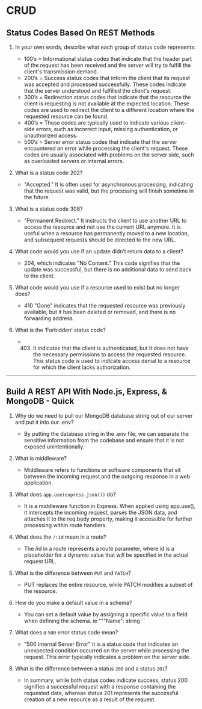 # CRUD

## Status Codes Based On REST Methods

1. In your own words, describe what each group of status code represents:
    - 100’s = Informational status codes that indicate that the header part of the request has been received and the server will try to fulfill the client's transmission demand.  
    - 200’s = Success status codes that inform the client that its request was accepted and processed successfully. These codes indicate that the server understood and fulfilled the client's request.  
    - 300’s = Redirection status codes that indicate that the resource the client is requesting is not available at the expected location. These codes are used to redirect the client to a different location where the requested resource can be found.   
    - 400’s = These codes are typically used to indicate various client-side errors, such as incorrect input, missing authentication, or unauthorized access.  
    - 500’s = Server error status codes that indicate that the server encountered an error while processing the client's request. These codes are usually associated with problems on the server side, such as overloaded servers or internal errors.

1. What is a status code 202?
    -  "Accepted." It is often used for asynchronous processing, indicating that the request was valid, but the processing will finish sometime in the future.

1. What is a status code 308?
    - "Permanent Redirect." It instructs the client to use another URL to access the resource and not use the current URL anymore. It is useful when a resource has permanently moved to a new location, and subsequent requests should be directed to the new URL.

1. What code would you use if an update didn’t return data to a client?
    - 204, which indicates "No Content." This code signifies that the update was successful, but there is no additional data to send back to the client.

1. What code would you use if a resource used to exist but no longer does?
    - 410 "Gone" indicates that the requested resource was previously available, but it has been deleted or removed, and there is no forwarding address.

1. What is the ‘Forbidden’ status code?
    - 403. It indicates that the client is authenticated, but it does not have the necessary permissions to access the requested resource. This status code is used to indicate access denial to a resource for which the client lacks authorization.
------

## Build A REST API With Node.js, Express, & MongoDB - Quick
1. Why do we need to pull our MongoDB database string out of our server and put it into our .env?
    - By putting the database string in the .env file, we can separate the sensitive information from the codebase and ensure that it is not exposed unintentionally.

1. What is middleware?
    - Middleware refers to functions or software components that sit between the incoming request and the outgoing response in a web application.

1. What does ```app.use(express.json())``` do?
    - It is a middleware function in Express. When applied using app.use(), it intercepts the incoming request, parses the JSON data, and attaches it to the req.body property, making it accessible for further processing within route handlers.

1. What does the ```/:id``` mean in a route?
    - The /id in a route represents a route parameter, where id is a placeholder for a dynamic value that will be specified in the actual request URL.

1. What is the difference between ```PUT``` and ```PATCH```?
    - PUT replaces the entire resource, while PATCH modifies a subset of the resource.
    
1. How do you make a default value in a schema?
    - You can set a default value by assigning a specific value to a field when defining the schema. ie '''"Name": string```
1. What does a ```500``` error status code mean?
    -  "500 Internal Server Error" it is a status code that indicates an unexpected condition occurred on the server while processing the request. This error typically indicates a problem on the server side. 
1. What is the difference between a status ```200``` and a status ```201```?
    - In summary, while both status codes indicate success, status 200 signifies a successful request with a response containing the requested data, whereas status 201 represents the successful creation of a new resource as a result of the request.